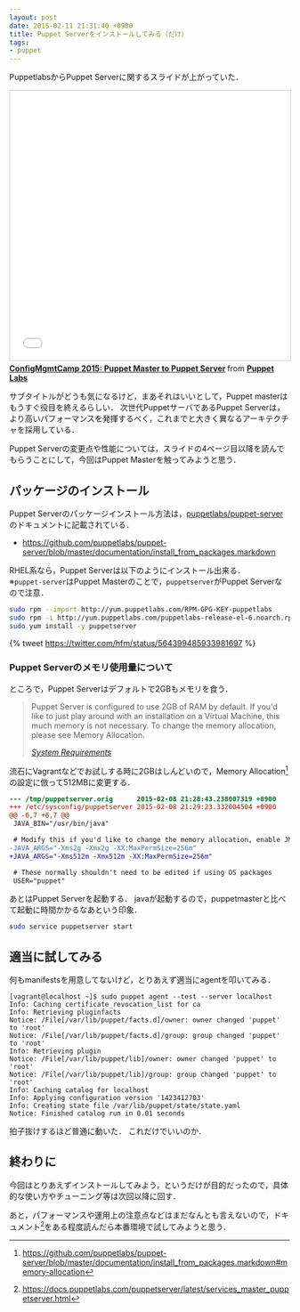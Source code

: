 ```yaml
---
layout: post
date: 2015-02-11 21:31:40 +0900
title: Puppet Serverをインストールしてみる（だけ）
tags:
- puppet
---
```

PuppetlabsからPuppet Serverに関するスライドが上がっていた．

<iframe src="//www.slideshare.net/slideshow/embed_code/key/Cb69Flkj2jNoHb" width="595" height="485" frameborder="0" marginwidth="0" marginheight="0" scrolling="no" style="border:1px solid #CCC; border-width:1px; margin-bottom:5px; max-width: 100%;" allowfullscreen> </iframe> <div style="margin-bottom:5px"> <strong> <a href="//www.slideshare.net/PuppetLabs/cmc-presentation-44223836" title="ConfigMgmtCamp 2015: Puppet Master to Puppet Server" target="_blank">ConfigMgmtCamp 2015: Puppet Master to Puppet Server</a> </strong> from <strong><a href="//www.slideshare.net/PuppetLabs" target="_blank">Puppet Labs</a></strong> </div>

サブタイトルがどうも気になるけど，まあそれはいいとして，Puppet masterはもうすぐ役目を終えるらしい．
次世代PuppetサーバであるPuppet Serverは，より高いパフォーマンスを発揮するべく，これまでと大きく異なるアーキテクチャを採用している．

Puppet Serverの変更点や性能については，スライドの4ページ目以降を読んでもらうことにして，今回はPuppet Masterを触ってみようと思う．

## パッケージのインストール

Puppet Serverのパッケージインストール方法は，[puppetlabs/puppet-server](https://github.com/puppetlabs/puppet-server)のドキュメントに記載されている．

- https://github.com/puppetlabs/puppet-server/blob/master/documentation/install_from_packages.markdown

RHEL系なら，Puppet Serverは以下のようにインストール出来る．  
※`puppet-server`はPuppet Masterのことで，`puppetserver`がPuppet Serverなので注意．

```sh
sudo rpm --import http://yum.puppetlabs.com/RPM-GPG-KEY-puppetlabs
sudo rpm -i http://yum.puppetlabs.com/puppetlabs-release-el-6.noarch.rpm
sudo yum install -y puppetserver
```

{% tweet https://twitter.com/hfm/status/564399485933981697 %}

### Puppet Serverのメモリ使用量について

ところで，Puppet Serverはデフォルトで2GBもメモリを食う．

> Puppet Server is configured to use 2GB of RAM by default. If you'd like to just play around with an installation on a Virtual Machine, this much memory is not necessary. To change the memory allocation, please see Memory Allocation.
> 
> *[System Requirements](https://github.com/puppetlabs/puppet-server/blob/master/documentation/install_from_packages.markdown#system-requirements)*


流石にVagrantなどでお試しする時に2GBはしんどいので，Memory Allocation[^1]の設定に倣って512MBに変更する．

```diff
--- /tmp/puppetserver.orig      2015-02-08 21:28:43.238007319 +0900
+++ /etc/sysconfig/puppetserver 2015-02-08 21:29:23.332004504 +0900
@@ -6,7 +6,7 @@
 JAVA_BIN="/usr/bin/java"

 # Modify this if you'd like to change the memory allocation, enable JMX, etc
-JAVA_ARGS="-Xms2g -Xmx2g -XX:MaxPermSize=256m"
+JAVA_ARGS="-Xms512m -Xmx512m -XX:MaxPermSize=256m"

 # These normally shouldn't need to be edited if using OS packages
 USER="puppet"
```

あとはPuppet Serverを起動する．
javaが起動するので，puppetmasterと比べて起動に時間かかるなあという印象．

```sh
sudo service puppetserver start
```

## 適当に試してみる

何もmanifestsを用意してないけど，とりあえず適当にagentを叩いてみる．

```shell-session
[vagrant@localhost ~]$ sudo puppet agent --test --server localhost
Info: Caching certificate_revocation_list for ca
Info: Retrieving pluginfacts
Notice: /File[/var/lib/puppet/facts.d]/owner: owner changed 'puppet' to 'root'
Notice: /File[/var/lib/puppet/facts.d]/group: group changed 'puppet' to 'root'
Info: Retrieving plugin
Notice: /File[/var/lib/puppet/lib]/owner: owner changed 'puppet' to 'root'
Notice: /File[/var/lib/puppet/lib]/group: group changed 'puppet' to 'root'
Info: Caching catalog for localhost
Info: Applying configuration version '1423412703'
Info: Creating state file /var/lib/puppet/state/state.yaml
Notice: Finished catalog run in 0.01 seconds
```

拍子抜けするほど普通に動いた．
これだけでいいのか．

## 終わりに

今回はとりあえずインストールしてみよう，というだけが目的だったので，具体的な使い方やチューニング等は次回以降に回す．

あと，パフォーマンスや運用上の注意点などはまだなんとも言えないので，ドキュメント[^2]をある程度読んだら本番環境で試してみようと思う．

[^1]: https://github.com/puppetlabs/puppet-server/blob/master/documentation/install_from_packages.markdown#memory-allocation
[^2]: https://docs.puppetlabs.com/puppetserver/latest/services_master_puppetserver.html
